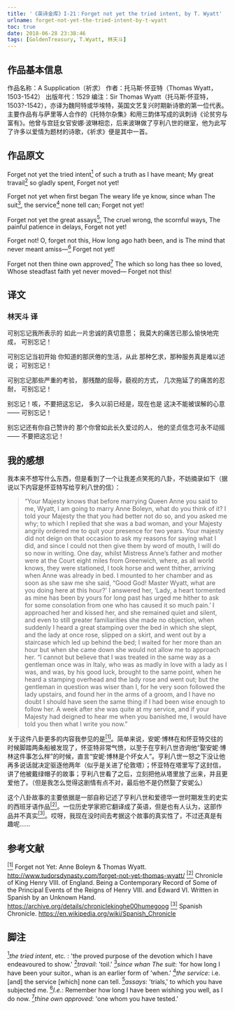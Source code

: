 ```yaml
---
title: '《英诗金库》I-21：Forget not yet the tried intent, by T. Wyatt'
urlname: forget-not-yet-the-tried-intent-by-t-wyatt
toc: true
date: 2018-06-28 23:38:46
tags: [GoldenTreasury, T.Wyatt, 林天斗]
---
```


## 作品基本信息

作品名称：A Supplication（祈求）
作者：托马斯·怀亚特（Thomas Wyatt，1503-1542）
出版年代：1529
编注：Sir Thomas Wyatt（托马斯·怀亚特，1503?-1542），亦译为魏阿特或华埃特，英国文艺复兴时期新诗歌的第一位代表。主要作品有与萨里等人合作的《托特尔杂集》和用三韵体写成的讽刺诗《论贫穷与富有》。他曾与宫廷女官安娜·波琳相恋，后来波琳做了亨利八世的继室，他为此写了许多以爱情为题材的诗歌，《祈求》便是其中一首。

## 作品原文

Forget not yet the tried intent<a href="#note1" id="note1ref"><sup>1</sup></a>
of such a truth as I have meant;
My great travail<a href="#note2" id="note2ref"><sup>2</sup></a> so gladly spent,
Forget not yet!

Forget not yet when first began
The weary life ye know, since whan
The suit<a href="#note3" id="note3ref"><sup>3</sup></a>, the service<a href="#note4" id="note4ref"><sup>4</sup></a> none tell can;
Forget not yet!

Forget not yet the great assays<a href="#note5" id="note5ref"><sup>5</sup></a>,
The cruel wrong, the scornful ways,
The painful patience in delays,
Forget not yet!

Forget not! O, forget not this,
How long ago hath been, and is
The mind that never meant amiss—<a href="#note6" id="note6ref"><sup>6</sup></a>
Forget not yet!

Forget not then thine own approved<a href="#note7" id="note7ref"><sup>7</sup></a>
The which so long has thee so loved,
Whose steadfast faith yet never moved—
Forget not this!


## 译文
### 林天斗 译
可别忘记我所表示的
如此一片忠诚的真切意愿；
我莫大的痛苦已那么愉快地完成，
可别忘记！

可别忘记当初开始
你知道的那厌倦的生活，从此
那种乞求，那种服务真是难以述说；
可别忘记！

可别忘记那些严重的考验，
那残酷的屈辱，藐视的方式，
几次拖延了的痛苦的忍耐，
可别忘记！

别忘记！咳，不要把这忘记，
多久以前已经是，现在也是
这决不能被误解的心意——
可别忘记！

别忘记还有你自己赞许的
那个你曾如此长久爱过的人，
他的坚贞信念可永不动摇——
不要把这忘记！

## 我的感想

我本来不想写什么东西，但是看到了一个让我差点笑死的八卦，不妨摘录如下（据说以下内容是怀亚特写给亨利八世的信）：
>“Your Majesty knows that before marrying Queen Anne you said to me, Wyatt, I am going to marry Anne Boleyn, what do you think of it? I told your Majesty the that you had better not do so, and you asked me why; to which I replied that she was a bad woman, and your Majesty angrily ordered me to quit your presence for two years. Your majesty did not deign on that occasion to ask my reasons for saying what I did, and since I could not then give them by word of mouth, I will do so now in writing. One day, whilst Mistress Anne’s father and mother were at the Court eight miles from Greenwich, where, as all world knows, they were stationed, I took horse and went thither, arriving when Anne was already in bed. I mounted to her chamber and as soon as she saw me she said, “Good God! Master Wyatt, what are you doing here at this hour?’ I answered her, ‘Lady, a heart tormented as mine has been by yours for long past has urged me hither to ask for some consolation from one who has caused it so much pain.’ I approached her and kissed her, and she remained quiet and silent, and even to still greater familiarities she made no objection, when suddenly I heard a great stamping over the bed in which she slept, and the lady at once rose, slipped on a skirt, and went out by a staircase which led up behind the bed; I waited for her more than an hour but when she came down she would not allow me to approach her.
“I cannot but believe that I was treated in the same way as a gentleman once was in Italy, who was as madly in love with a lady as I was, and was, by his good luck, brought to the same point, when he heard a stamping overhead and the lady rose and went out; but the gentleman in question was wiser than I, for he very soon followed the lady upstairs, and found her in the arms of a groom, and I have no doubt I should have seen the same thing if I had been wise enough to follow her. A week after she was quite at my service, and if your Majesty had deigned to hear me when you banished me, I would have told you then what I write you now.”

关于这件八卦更多的内容我参见的是<a href="#bib1" id="bib1ref"><sup>[1]</sup></a>。简单来说，安妮·博林在和怀亚特交往的时候脚踏两条船被发现了，怀亚特非常气愤，以至于在亨利八世咨询他“娶安妮·博林这件事怎么样”的时候，直言“安妮·博林是个坏女人”。亨利八世一怒之下没让他再多说话就决定驱逐他两年（似乎是关进了伦敦塔）；怀亚特在塔里写了这封信，讲了他被戴绿帽子的故事；亨利八世看了之后，立刻把他从塔里放了出来，并且更爱他了。（但是我怎么觉得这剧情有点不对，最后他不是仍然娶了安妮么）

这个八卦故事的主要依据是一部自称记述了亨利八世和爱德华一世时期发生的史实的西班牙语作品<a href="#bib2" id="bib2ref"><sup>[2]</sup></a>。一位历史学家把它翻译成了英语，但是也有人认为，这部作品并不真实<a href="#bib3" id="bib3ref"><sup>[3]</sup></a>。哎呀，我现在没时间去考据这个故事的真实性了，不过还真是有趣呢……

## 参考文献
<a id="bib1" href="#bib1ref"><sup>[1]</sup></a> Forget not Yet: Anne Boleyn & Thomas Wyatt. <http://www.tudorsdynasty.com/forget-not-yet-thomas-wyatt/>
<a id="bib2" href="#bib2ref"><sup>[2]</sup></a> Chronicle of King Henry VIII. of England. Being a Contemporary Record of Some of the Principal Events of the Reigns of Henry VIII. and Edward VI. Written in Spanish by an Unknown Hand. <https://archive.org/details/chroniclekinghe00humegoog>
<a id="bib3" href="#bib3ref"><sup>[3]</sup></a> Spanish Chronicle. <https://en.wikipedia.org/wiki/Spanish_Chronicle>

## 脚注
<a id="note1" href="#note1ref"><sup>1</sup></a>*the tried intent*, etc. : 'the proved purpose of the devotion which I have endeavoured to show.'
<a id="note2" href="#note2ref"><sup>2</sup></a>*travail*: 'toil.'
<a id="note3" href="#note3ref"><sup>3</sup></a>*since whan The suit*: 'for how long I have been your suitor., whan is an earlier form of 'when.'
<a id="note4" href="#note4ref"><sup>4</sup></a>*the service*: i.e. [and] the service [which] none can tell.
<a id="note5" href="#note5ref"><sup>5</sup></a>*assays*: 'trials,' to which you have subjected me.
<a id="note6" href="#note6ref"><sup>6</sup></a>*I.e.*: Remember how long I have been wishing you well, as I do now.
<a id="note7" href="#note7ref"><sup>7</sup></a>*thine own approved*: 'one whom you have tested.'
